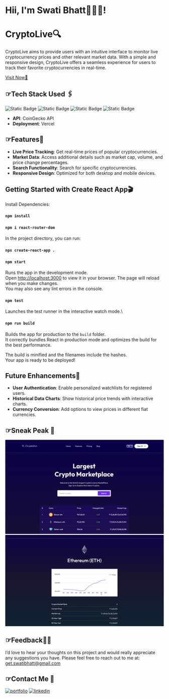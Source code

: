 
# Hii, I'm Swati Bhatt👩🏻‍💻!

# CryptoLive🔍  

CryptoLive aims to provide users with an intuitive interface to monitor live cryptocurrency prices and other relevant market data. With a simple and responsive design, CryptoLive offers a seamless experience for users to track their favorite cryptocurrencies in real-time.

[Visit Now🚀](https://swati-cryptolive.vercel.app/)


##  ☞Tech Stack Used 🖇️

![Static Badge](https://img.shields.io/badge/HTML5-E34F26?style=for-the-badge&logo=html5&logoColor=white)
![Static Badge](https://img.shields.io/badge/CSS3-1572B6?style=for-the-badge&logo=css3&logoColor=white)
![Static Badge](https://img.shields.io/badge/JavaScript-323330?style=for-the-badge&logo=javascript&logoColor=F7DF1E)
![Static Badge](https://img.shields.io/badge/React-20232A?style=for-the-badge&logo=react&logoColor=61DAFB)

- **API**: CoinGecko API
- **Deployment**: Vercel

##  ☞Features🧐
- **Live Price Tracking**: Get real-time prices of popular cryptocurrencies.
- **Market Data**: Access additional details such as market cap, volume, and price change percentages.
- **Search Functionality**: Search for specific cryptocurrencies.
- **Responsive Design**: Optimized for both desktop and mobile devices.

## Getting Started with Create React App🎬
Install Dependencies:
#### `npm install`
#### `npm i react-router-dom`

In the project directory, you can run:
#### `npx create-react-app .`  
#### `npm start`

Runs the app in the development mode.\
Open [http://localhost:3000](http://localhost:3000) to view it in your browser.
The page will reload when you make changes.\
You may also see any lint errors in the console.

#### `npm test`

Launches the test runner in the interactive watch mode.\

#### `npm run build`

Builds the app for production to the `build` folder.\
It correctly bundles React in production mode and optimizes the build for the best performance.

The build is minified and the filenames include the hashes.\
Your app is ready to be deployed!


## Future Enhancements🔮

- **User Authentication**: Enable personalized watchlists for registered users.
- **Historical Data Charts**: Show historical price trends with interactive charts.
- **Currency Conversion**: Add options to view prices in different fiat currencies.


##  ☞Sneak Peak 🫣
![App Screenshot](demo1.png)
![App Screenshot](demo2.png)


##  ☞Feedback✍🏻
I’d love to hear your thoughts on this project and would really appreciate any suggestions you have. Please feel free to reach out to me at:
get.swatibhatt@gmail.com


##  ☞Contact Me 📩
[![portfolio](https://img.shields.io/badge/my_portfolio-000?style=for-the-badge&logo=undertale&logoColor=E71D29)](https://swatibhatt.vercel.app/)
[![linkedin](https://img.shields.io/badge/linkedin-0A66C2?style=for-the-badge&logo=linkedin&logoColor=white)](https://linkedin.com/in/swatibhatt153)
